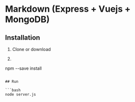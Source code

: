 # Markdown (Express + Vuejs + MongoDB)

## Installation

1. Clone or download

2. ```bash
npm --save install
```

## Run

```bash
node server.js
```